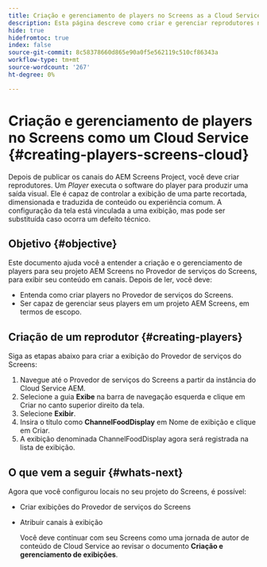 ```yaml
---
title: Criação e gerenciamento de players no Screens as a Cloud Service
description: Esta página descreve como criar e gerenciar reprodutores no Screens as a Cloud Service.
hide: true
hidefromtoc: true
index: false
source-git-commit: 8c58378660d865e90a0f5e562119c510cf86343a
workflow-type: tm+mt
source-wordcount: '267'
ht-degree: 0%

---
```



# Criação e gerenciamento de players no Screens como um Cloud Service {#creating-players-screens-cloud}

Depois de publicar os canais do AEM Screens Project, você deve criar reprodutores.
Um *Player* executa o software do player para produzir uma saída visual. Ele é capaz de controlar a exibição de uma parte recortada, dimensionada e traduzida de conteúdo ou experiência comum. A configuração da tela está vinculada a uma exibição, mas pode ser substituída caso ocorra um defeito técnico.

## Objetivo {#objective}

Este documento ajuda você a entender a criação e o gerenciamento de players para seu projeto AEM Screens no Provedor de serviços do Screens, para exibir seu conteúdo em canais. Depois de ler, você deve:

* Entenda como criar players no Provedor de serviços do Screens.
* Ser capaz de gerenciar seus players em um projeto AEM Screens, em termos de escopo.

## Criação de um reprodutor {#creating-players}

Siga as etapas abaixo para criar a exibição do Provedor de serviços do Screens:

1. Navegue até o Provedor de serviços do Screens a partir da instância do Cloud Service AEM.
1. Selecione a guia **Exibe** na barra de navegação esquerda e clique em Criar no canto superior direito da tela.
1. Selecione **Exibir**.
1. Insira o título como **ChannelFoodDisplay** em Nome de exibição e clique em Criar.
1. A exibição denominada ChannelFoodDisplay agora será registrada na lista de exibição.

## O que vem a seguir {#whats-next}

Agora que você configurou locais no seu projeto do Screens, é possível:

* Criar exibições do Provedor de serviços do Screens
* Atribuir canais à exibição

   Você deve continuar com seu Screens como uma jornada de autor de conteúdo de Cloud Service ao revisar o documento **Criação e gerenciamento de exibições**.